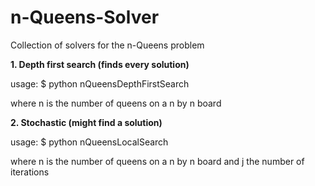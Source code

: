 # n-Queens-Solver
Collection of solvers for the n-Queens problem

**1. Depth first search (finds every solution)**

usage: $ python nQueensDepthFirstSearch <n>

where n is the number of queens on a n by n board

**2. Stochastic (might find a solution)**

usage: $ python nQueensLocalSearch <n> <j>

where n is the number of queens on a n by n board
and j the number of iterations
